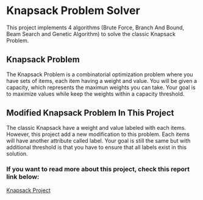 # Knapsack Problem Solver

This project implements 4 algorithms (Brute Force, Branch And Bound, Beam Search and Genetic 
Algorithm) to solve the classic Knapsack Problem.

## Knapsack Problem

The Knapsack Problem is a combinatorial optimization problem where you have sets of items, each item having a weight and value. You will be given a capacity, which represents the maximun weights you can take. Your goal is to maximize values while keep the weights within a capacity threshold.

## Modified Knapsack Problem In This Project

The classic Knapsack have a weight and value labeled with each items. However, this project add a new modification to this problem. Each items will have another attribute called label. Your goal is still the same but with additional threshold is that you have to ensure that all labels exist in this solution.

### If you want to read more about this project, check this report link below:
[Knapsack Project](https://studenthcmusedu-my.sharepoint.com/:w:/g/personal/21127005_student_hcmus_edu_vn/EVuc1pZaF1FGh9vZZ2QjLnkBifs-l52xQd4e6FYM1MBazQ?rtime=UNHONiRZ20g)
